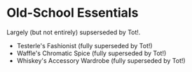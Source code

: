 # Old-School Essentials

Largely (but not entirely) supserseded by Tot!.

- Testerle's Fashionist (fully superseded by Tot!)
- Waffle's Chromatic Spice (fully superseded by Tot!)
- Whiskey's Accessory Wardrobe (fully superseded by Tot!)
